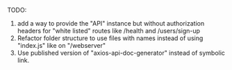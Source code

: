 TODO:
  1. add a way to provide the "API" instance but without authorization headers for "white listed" routes like /health and /users/sign-up
  2. Refactor folder structure to use files with names instead of using "index.js" like on "/webserver"
  3. Use published version of "axios-api-doc-generator" instead of symbolic link.

